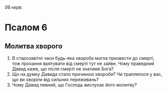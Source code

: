 
_06.черв._

# Псалом 6

## Молитва хворого
1. В старозавітні часи будь-яка хвороба могла призвести до смерті, тож прохання врятувати від смерті тут не зайве. Чому праведний Давид каже, що після смерті не знатиме Бога?
2. Що на думку Давида стало причиною хвороби? Чи траплялося у вас, що ви хворіли від сильних переживань?
3. Чому Давид певний, що Господь вислухає його молитву?
